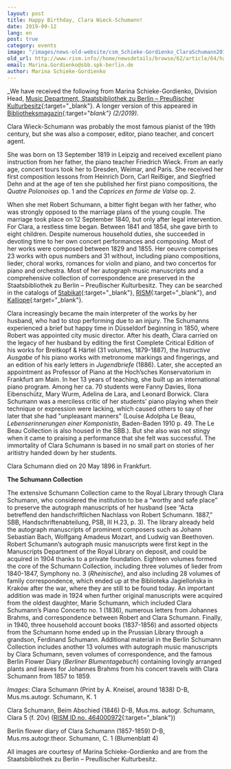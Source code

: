 ```yaml
---
layout: post
title: Happy Birthday, Clara Wieck-Schumann!
date: 2019-09-12
lang: en
post: true
category: events
image: "/images/news-old-website/csm_Schieke-Gordienko_ClaraSchumann2019_Clara1838_8b872f0c6f.jpg"
old_url: http://www.rism.info//home/newsdetails/browse/62/article/64/happy-birthday-clara-wieck-schumann.html
email: Marina.Gordienko@sbb.spk-berlin.de
author: Marina Schieke-Gordienko
---
```


_We have received the following from Marina Schieke-Gordienko, Division Head, [Music Department, Staatsbibliothek zu Berlin – Preußischer Kulturbesitz](https://staatsbibliothek-berlin.de/die-staatsbibliothek/abteilungen/musik/){:target="_blank"}. A longer version of this appeared in [Bibliotheksmagazin](https://staatsbibliothek-berlin.de/die-staatsbibliothek/publikationen-der-staatsbibibliothek/bibliotheksmagazin/){:target="_blank"} (2/2019)._

Clara Wieck-Schumann was probably the most famous pianist of the 19th century, but she was also a composer, editor, piano teacher, and concert agent.

She was born on 13 September 1819 in Leipzig and received excellent piano instruction from her father, the piano teacher Friedrich Wieck. From an early age, concert tours took her to Dresden, Weimar, and Paris. She received her first composition lessons from Heinrich Dorn, Carl Reißiger, and Siegfried Dehn and at the age of ten she published her first piano compositions, the _Quatre Polonoises_ op. 1 and the _Caprices en forme de Valse_ op. 2.

When she met Robert Schumann, a bitter fight began with her father, who was strongly opposed to the marriage plans of the young couple. The marriage took place on 12 September 1840, but only after legal intervention. For Clara, a restless time began. Between 1841 and 1854, she gave birth to eight children. Despite numerous household duties, she succeeded in devoting time to her own concert performances and composing. Most of her works were composed between 1829 and 1855. Her oeuvre comprises 23 works with opus numbers and 31 without, including piano compositions, lieder, choral works, romances for violin and piano, and two concertos for piano and orchestra. Most of her autograph music manuscripts and a comprehensive collection of correspondence are preserved in the Staatsbibliothek zu Berlin – Preußischer Kulturbesitz. They can be searched in the catalogs of [Stabikat](http://stabikat.de/){:target="_blank"}, [RISM](https://opac.rism.info/search?View=rism&siglum=D-B&author=Schumann+Clara&Language=en){:target="_blank"}, and [Kalliope](http://kalliope.staatsbibliothek-berlin.de/de/index.html){:target="_blank"}.

Clara increasingly became the main interpreter of the works by her husband, who had to stop performing due to an injury. The Schumanns experienced a brief but happy time in Düsseldorf beginning in 1850, where Robert was appointed city music director. After his death, Clara carried on the legacy of her husband by editing the first Complete Critical Edition of his works for Breitkopf & Härtel (31 volumes, 1879-1887), the _Instructive Ausgabe_ of his piano works with metronome markings and fingerings, and an edition of his early letters in _Jugendbriefe_ (1886). Later, she accepted an appointment as Professor of Piano at the Hoch’sches Konservatorium in Frankfurt am Main. In her 13 years of teaching, she built up an international piano program. Among her ca. 70 students were Fanny Davies, Ilona Eibenschütz, Mary Wurm, Adelina de Lara, and Leonard Borwick. Clara Schumann was a merciless critic of her students' piano playing when their technique or expression were lacking, which caused others to say of her later that she had "unpleasant manners" (Louise Adolpha Le Beau, _Lebenserinnerungen einer Komponistin_, Baden-Baden 1910 p. 49. The Le Beau Collection is also housed in the SBB.). But she also was not stingy when it came to praising a performance that she felt was successful. The immortality of Clara Schumann is based in no small part on stories of her aritistry handed down by her students.

Clara Schumann died on 20 May 1896 in Frankfurt.

**The Schumann Collection**

The extensive Schumann Collection came to the Royal Library through Clara Schumann, who considered the institution to be a “worthy and safe place” to preserve the autograph manuscripts of her husband (see “Acta betreffend den handschriftlichen Nachlass von Robert Schumann. 1887,” SBB, Handschriftenabteilung, PSB, III H.23, p. 3). The library already held the autograph manuscripts of prominent composers such as Johann Sebastian Bach, Wolfgang Amadeus Mozart, and Ludwig van Beethoven. Robert Schumann’s autograph music manuscripts were first kept in the Manuscripts Department of the Royal Library on deposit, and could be acquired in 1904 thanks to a private foundation. Eighteen volumes formed the core of the Schumann Collection, including three volumes of lieder from 1840-1847, Symphony no. 3 (_Rheinische_), and also including 28 volumes of family correspondence, which ended up at the Biblioteka Jagiellońska in Kraków after the war, where they are still to be found today. An important addition was made in 1924 when further original manuscripts were acquired from the oldest daughter, Marie Schumann, which included Clara Schumann’s Piano Concerto no. 1 (1836), numerous letters from Johannes Brahms, and correspondence between Robert and Clara Schumann. Finally, in 1940, three household account books (1837-1856) and assorted objects from the Schumann home ended up in the Prussian Library through a grandson, Ferdinand Schumann. Additional material in the Berlin Schumann Collection includes another 13 volumes with autograph music manuscripts by Clara Schumann, seven volumes of correspondence, and the famous Berlin Flower Diary (_Berliner Blumentagebuch_) containing lovingly arranged plants and leaves for Johannes Brahms from his concert travels with Clara Schumann from 1857 to 1859.


_Images_:
Clara Schumann (Print by A. Kneisel, around 1838)
D-B, Mus.ms.autogr. Schumann, K. 1

Clara Schumann, Beim Abschied (1846)
D-B, Mus.ms. autogr. Schumann, Clara 5 (f. 20v) ([RISM ID no. 464000972](https://opac.rism.info/search?id=464000972&View=rism&Language=en){:target="_blank"})

Berlin flower diary of Clara Schumann (1857-1859)
D-B, Mus.ms.autogr.theor. Schumann, C. 1 (Blumenblatt 4)

All images are courtesy of Marina Schieke-Gordienko and are from the Staatsbibliothek zu Berlin – Preußischer Kulturbesitz.

